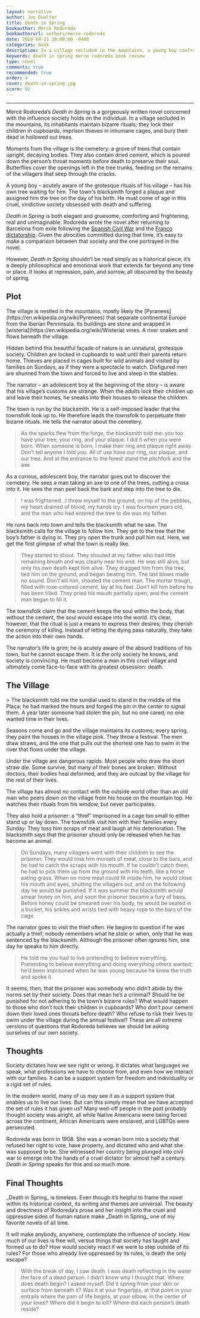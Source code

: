 ```yaml
---
layout: narrative
author: Jon Duelfer
title: Death in Spring
bookauthor: Mercè Rodoreda
bookauthorurl: authors/merce-rodoreda
date: 2020-04-21 20:00:00 -0400
categories: book
description: In a village secluded in the mountains, a young boy confronts the bizarre rituals of his society. He is aware of its cruelty and obsession with suffering, but it is all he has, and will, ever know.
keywords: death in spring merce rodoreda book review
type: novel
comments: true
recommended: true
order: 4
cover: death-in-spring.jpg
score: 92
---
```

<hr/>

Mercè Rodoreda’s _Death in Spring_ is a gorgeously written novel concerned with the influence society holds on the individual. In a village secluded in the mountains, its inhabitants maintain bizarre rituals; they lock their children in cupboards, imprison thieves in inhumane cages, and bury their dead in hollowed out trees.

Moments from the village is the cemetery: a grove of trees that contain upright, decaying bodies. They also contain dried cement, which is poured down the person’s throat moments before death to preserve their soul. Butterflies cover the openings left in the tree trunks, feeding on the remains of the villagers that seep through the cracks.

A young boy – acutely aware of the grotesque rituals of his village – has his own tree waiting for him. The town's blacksmith forged a plaque and assigned him the tree on the day of his birth. He must come of age in this cruel, vindictive society obsessed with death and suffering.

_Death in Spring_ is both elegant and gruesome, comforting and frightening, real and unimaginable. Rodoreda wrote the novel after returning to Barcelona from exile following the [Spanish Civil War](https://en.wikipedia.org/wiki/Spanish_Civil_War) and the [Franco dictatorship](https://en.wikipedia.org/wiki/Francoist_Spain). Given the atrocities committed during that time, it’s easy to make a comparison between that society and the one portrayed in the novel.

However, _Death in Spring_ shouldn’t be read simply as a historical piece; it’s a deeply philosophical and emotional work that extends far beyond any time or place. It looks at repression, pain, and sorrow, all obscured by the beauty of spring.

<h2><strong>Plot</strong></h2>
The village is nestled in the mountains, mostly likely the [Pyranees](https://en.wikipedia.org/wiki/Pyrenees) that separate continental Europe from the Iberian Penninsula. Its buildings are stone and wrapped in [wisteria](https://en.wikipedia.org/wiki/Wisteria) vines. A river snakes and flows beneath the village.

Hidden behind this beautiful façade of nature is an unnatural, grotesque society. Children are locked in cupboards to wait until their parents return home. Thieves are placed in cages built for wild animals and visited by families on Sundays, as if they were a spectacle to watch. Disfigured men are shunned from the town and forced to live and sleep in the stables.

The narrator – an adolescent boy at the beginning of the story – is aware that his village’s customs are strange. When the adults lock their children up and leave their homes, he sneaks into their houses to release the children.

The town is run by the blacksmith. He is a self-imposed leader that the townsfolk look up to. He therefore leads the townsfolk to perpetuate their bizarre rituals. He tells the narrator about the cemetery.
> As the sparks flew from the forge, the blacksmith told me: you too have your tree, your ring, and your plaque. I did it when you were born. When someone is born, I make their ring and plaque right away. Don’t tell anyone I told you. All of use have our ring, our plaque, and our tree. And at the entrance to the forest stand the pitchfork and the axe.

As a curious, adolescent boy, the narrator goes out to discover the cemetery. He sees a man taking an axe to one of the trees, cutting a cross into it. He sees the man peel back the bark and step into the tree to die.
> I was frightened...I threw myself to the ground, on top of the pebbles, my heart drained of blood, my hands icy. I was fourteen years old, and the man who had entered the tree to die was my father.

He runs back into town and tells the blacksmith what he saw. The blacksmith calls for the village to follow him. They get to the tree that the boy’s father is dying in. They pry open the trunk and pull him out. Here, we get the first glimpse of what the town is really like.
> They started to shout. They shouted at my father who had little remaining breath and was clearly near his end. He was still alive, but only his own death kept him alive. They dragged him from the tree, laid him on the ground, and began beating him. The last blows made no sound. Don’t kill him, shouted the cement man. The mortar trough, filled with rose-colored cement, lay at his feet. Don’t kill him before he has been filled. They pried his mouth partially open, and the cement man began to fill it.

The townsfolk claim that the cement keeps the soul within the body, that without the cement, the soul would escape into the world. It’s clear, however, that the ritual is just a means to express their desires; they cherish the ceremony of killing. Instead of letting the dying pass naturally, they take the action into their own hands.

The narrator’s life is grim; he is acutely aware of the absurd traditions of his town, but he cannot escape them. It is the only society he knows, and society is convincing. He must become a man in this cruel village and ultimately come face-to-face with its greatest obsession: death.

<h2><strong>The Village</strong></h2>
> The blacksmith told me the sundial used to stand in the middle of the Plaça; he had marked the hours and forged the pin in the center to signal them. A year later someone had stolen the pin, but no one cared; no one wanted time in their lives.

Seasons come and go and the village maintains its customs; every spring, they paint the houses in the village pink. They throw a festival. The men draw straws, and the one that pulls out the shortest one has to swim in the river that flows under the village.

Under the village are dangerous rapids. Most people who draw the short straw die. Some survive, but many of their bones are broken. Without doctors, their bodies heal deformed, and they are outcast by the village for the rest of their lives.

The village has almost no contact with the outside world other than an old man who peers down on the village from his house on the mountain top. He watches their rituals from his window, but never participates.

They also hold a prisoner: a “thief” imprisoned in a cage too small to either stand up or lay down. The townsfolk visit him with their families every Sunday. They toss him scraps of meat and laugh at his deterioration. The blacksmith says that the prisoner should only be released when he has become an animal.
> On Sundays, many villagers went with their children to see the prisoner. They would toss him morsels of meat, close to the bars, and he had to catch the scraps with his mouth. If he couldn’t catch them, he had to pick them up from the ground with his teeth, like a horse eating grass. When no more meat could fit inside him, he would close his mouth and eyes, shutting the villagers out, and on the following day he would be punished. If it was summer the blacksmith would smear honey on him, and soon the prisoner became a fury of bees. Before honey could be smeared over his body, he would be seated in a bucket, his ankles and wrists tied with heavy rope to the bars of the cage.

The narrator goes to visit the thief often. He begins to question if he was actually a thief; nobody remembers what he stole or when, only that he was sentenced by the blacksmith. Although the prisoner often ignores him, one day he speaks to him directly.
> He told me you had to live pretending to believe everything. Pretending to believe everything and doing everything others wanted; he’d been imprisoned when he was young because he knew the truth and spoke it.

It seems, then, that the prisoner was somebody who didn’t abide by the norms set by their society. Does that mean he’s a criminal? Should he be punished for not adhering to the town’s bizarre rules?
What would happen to those who don’t lock their children in cupboards? Who don’t pour cement down their loved ones throats before death? Who refuse to risk their lives to swim under the village during the annual festival? These are all extreme versions of questions that Rodoreda believes we should be asking ourselves of our own society.

<h2><strong>Thoughts</strong></h2>
Society dictates how we see right or wrong. It dictates what languages we speak, what professions we have to choose from, and even how we interact with our families. It can be a support system for freedom and individuality or a rigid set of rules.

In the modern world, many of us may see it as a support system that enables us to live our lives. But can this simply mean that we have accepted the set of rules it has given us? Many well-off people in the past probably thought society was alright, all while Native Americans were being forced across the continent, African Americans were enslaved, and LGBTQs were persecuted.

Rodoreda was born in 1908. She was a woman born into a society that refused her right to vote, have property, and dictated who and what she was supposed to be. She witnessed her country being plunged into civil war to emerge into the hands of a cruel dictator for almost half a century. _Death in Spring_ speaks for this and so much more.

<h2><strong>Final Thoughts</strong></h2>
_Death in Spring_ is timeless. Even though it’s helpful to frame the novel within its historical context, its writing and themes are universal. The beauty and directness of Rodoreda’s prose and her insight into the cruel and oppressive sides of human nature make _Death in Spring_ one of my favorite novels of all time.

It will make anybody, anywhere, contemplate the influence of society. How much of our lives is free will, versus things that society has taught and formed us to do? How would society react if we were to step outside of its rules? For those who already live oppressed by its rules, is death the only escape?
> With the break of day, I saw death. I was death reflecting in the water the face of a dead person. I didn’t know why I thought that. Where does death begin? I asked myself. Did it spring from your skin or surface from beneath it? Was it at your fingertips, at that point in your entrails where the pain of life begins, at your elbow, in the center of your knee? Where did it begin to kill? Where did each person’s death reside?
